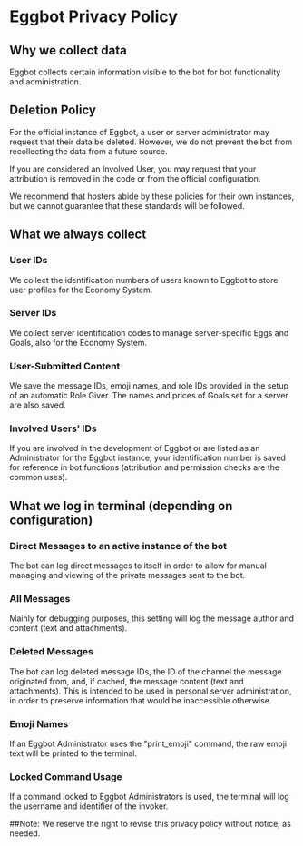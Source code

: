 # Eggbot Privacy Policy

## Why we collect data
Eggbot collects certain information visible to the bot for bot functionality and administration.

## Deletion Policy
For the official instance of Eggbot, a user or server administrator may request that their data be deleted. However, we do not prevent the bot from recollecting the data from a future source.

If you are considered an Involved User, you may request that your attribution is removed in the code or from the official configuration. 

We recommend that hosters abide by these policies for their own instances, but we cannot guarantee that these standards will be followed.

## What we always collect

### User IDs
We collect the identification numbers of users known to Eggbot to store user profiles for the Economy System.

### Server IDs
We collect server identification codes to manage server-specific Eggs and Goals, also for the Economy System.

### User-Submitted Content
We save the message IDs, emoji names, and role IDs provided in the setup of an automatic Role Giver.
The names and prices of Goals set for a server are also saved.

### Involved Users' IDs
If you are involved in the development of Eggbot or are listed as an Administrator for the Eggbot instance, your identification number is saved for reference in bot functions (attribution and permission checks are the common uses).

## What we log in terminal (depending on configuration)

### Direct Messages to an active instance of the bot
The bot can log direct messages to itself in order to allow for manual managing and viewing of the private messages sent to the bot.

### All Messages
Mainly for debugging purposes, this setting will log the message author and content (text and attachments).

### Deleted Messages
The bot can log deleted message IDs, the ID of the channel the message originated from, and, if cached, the message content (text and attachments).
This is intended to be used in personal server administration, in order to preserve information that would be inaccessible otherwise.

### Emoji Names
If an Eggbot Administrator uses the "print_emoji" command, the raw emoji text will be printed to the terminal.

### Locked Command Usage
If a command locked to Eggbot Administrators is used, the terminal will log the username and identifier of the invoker.

##Note:
We reserve the right to revise this privacy policy without notice, as needed.
 